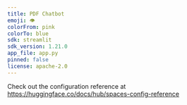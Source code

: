 ```yaml
---
title: PDF Chatbot
emoji: 👁
colorFrom: pink
colorTo: blue
sdk: streamlit
sdk_version: 1.21.0
app_file: app.py
pinned: false
license: apache-2.0
---
```


Check out the configuration reference at https://huggingface.co/docs/hub/spaces-config-reference
